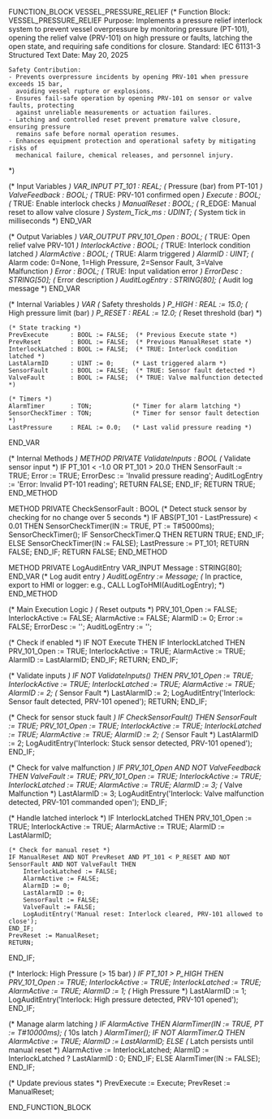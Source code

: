 FUNCTION_BLOCK VESSEL_PRESSURE_RELIEF
(*
    Function Block: VESSEL_PRESSURE_RELIEF
    Purpose: Implements a pressure relief interlock system to prevent vessel overpressure
             by monitoring pressure (PT-101), opening the relief valve (PRV-101) on high
             pressure or faults, latching the open state, and requiring safe conditions
             for closure.
    Standard: IEC 61131-3 Structured Text
    Date: May 20, 2025

    Safety Contribution:
    - Prevents overpressure incidents by opening PRV-101 when pressure exceeds 15 bar,
      avoiding vessel rupture or explosions.
    - Ensures fail-safe operation by opening PRV-101 on sensor or valve faults, protecting
      against unreliable measurements or actuation failures.
    - Latching and controlled reset prevent premature valve closure, ensuring pressure
      remains safe before normal operation resumes.
    - Enhances equipment protection and operational safety by mitigating risks of
      mechanical failure, chemical releases, and personnel injury.
*)

(* Input Variables *)
VAR_INPUT
    PT_101           : REAL;      (* Pressure (bar) from PT-101 *)
    ValveFeedback    : BOOL;      (* TRUE: PRV-101 confirmed open *)
    Execute          : BOOL;      (* TRUE: Enable interlock checks *)
    ManualReset      : BOOL;      (* R_EDGE: Manual reset to allow valve closure *)
    System_Tick_ms   : UDINT;     (* System tick in milliseconds *)
END_VAR

(* Output Variables *)
VAR_OUTPUT
    PRV_101_Open     : BOOL;      (* TRUE: Open relief valve PRV-101 *)
    InterlockActive  : BOOL;      (* TRUE: Interlock condition latched *)
    AlarmActive      : BOOL;      (* TRUE: Alarm triggered *)
    AlarmID          : UINT;      (* Alarm code: 0=None, 1=High Pressure,
                                     2=Sensor Fault, 3=Valve Malfunction *)
    Error            : BOOL;      (* TRUE: Input validation error *)
    ErrorDesc        : STRING[50]; (* Error description *)
    AuditLogEntry    : STRING[80]; (* Audit log message *)
END_VAR

(* Internal Variables *)
VAR
    (* Safety thresholds *)
    P_HIGH           : REAL := 15.0;  (* High pressure limit (bar) *)
    P_RESET          : REAL := 12.0;  (* Reset threshold (bar) *)
    
    (* State tracking *)
    PrevExecute      : BOOL := FALSE;  (* Previous Execute state *)
    PrevReset        : BOOL := FALSE;  (* Previous ManualReset state *)
    InterlockLatched : BOOL := FALSE;  (* TRUE: Interlock condition latched *)
    LastAlarmID      : UINT := 0;     (* Last triggered alarm *)
    SensorFault      : BOOL := FALSE;  (* TRUE: Sensor fault detected *)
    ValveFault       : BOOL := FALSE;  (* TRUE: Valve malfunction detected *)
    
    (* Timers *)
    AlarmTimer       : TON;           (* Timer for alarm latching *)
    SensorCheckTimer : TON;           (* Timer for sensor fault detection *)
    LastPressure     : REAL := 0.0;   (* Last valid pressure reading *)
END_VAR

(* Internal Methods *)
METHOD PRIVATE ValidateInputs : BOOL
    (* Validate sensor input *)
    IF PT_101 < -1.0 OR PT_101 > 20.0 THEN
        SensorFault := TRUE;
        Error := TRUE;
        ErrorDesc := 'Invalid pressure reading';
        AuditLogEntry := 'Error: Invalid PT-101 reading';
        RETURN FALSE;
    END_IF;
    RETURN TRUE;
END_METHOD

METHOD PRIVATE CheckSensorFault : BOOL
    (* Detect stuck sensor by checking for no change over 5 seconds *)
    IF ABS(PT_101 - LastPressure) < 0.01 THEN
        SensorCheckTimer(IN := TRUE, PT := T#5000ms);
        SensorCheckTimer();
        IF SensorCheckTimer.Q THEN
            RETURN TRUE;
        END_IF;
    ELSE
        SensorCheckTimer(IN := FALSE);
        LastPressure := PT_101;
        RETURN FALSE;
    END_IF;
    RETURN FALSE;
END_METHOD

METHOD PRIVATE LogAuditEntry
    VAR_INPUT
        Message : STRING[80];
    END_VAR
    (* Log audit entry *)
    AuditLogEntry := Message;
    (* In practice, export to HMI or logger: e.g., CALL LogToHMI(AuditLogEntry); *)
END_METHOD

(* Main Execution Logic *)
(* Reset outputs *)
PRV_101_Open := FALSE;
InterlockActive := FALSE;
AlarmActive := FALSE;
AlarmID := 0;
Error := FALSE;
ErrorDesc := '';
AuditLogEntry := '';

(* Check if enabled *)
IF NOT Execute THEN
    IF InterlockLatched THEN
        PRV_101_Open := TRUE;
        InterlockActive := TRUE;
        AlarmActive := TRUE;
        AlarmID := LastAlarmID;
    END_IF;
    RETURN;
END_IF;

(* Validate inputs *)
IF NOT ValidateInputs() THEN
    PRV_101_Open := TRUE;
    InterlockActive := TRUE;
    InterlockLatched := TRUE;
    AlarmActive := TRUE;
    AlarmID := 2; (* Sensor Fault *)
    LastAlarmID := 2;
    LogAuditEntry('Interlock: Sensor fault detected, PRV-101 opened');
    RETURN;
END_IF;

(* Check for sensor stuck fault *)
IF CheckSensorFault() THEN
    SensorFault := TRUE;
    PRV_101_Open := TRUE;
    InterlockActive := TRUE;
    InterlockLatched := TRUE;
    AlarmActive := TRUE;
    AlarmID := 2; (* Sensor Fault *)
    LastAlarmID := 2;
    LogAuditEntry('Interlock: Stuck sensor detected, PRV-101 opened');
END_IF;

(* Check for valve malfunction *)
IF PRV_101_Open AND NOT ValveFeedback THEN
    ValveFault := TRUE;
    PRV_101_Open := TRUE;
    InterlockActive := TRUE;
    InterlockLatched := TRUE;
    AlarmActive := TRUE;
    AlarmID := 3; (* Valve Malfunction *)
    LastAlarmID := 3;
    LogAuditEntry('Interlock: Valve malfunction detected, PRV-101 commanded open');
END_IF;

(* Handle latched interlock *)
IF InterlockLatched THEN
    PRV_101_Open := TRUE;
    InterlockActive := TRUE;
    AlarmActive := TRUE;
    AlarmID := LastAlarmID;
    
    (* Check for manual reset *)
    IF ManualReset AND NOT PrevReset AND PT_101 < P_RESET AND NOT SensorFault AND NOT ValveFault THEN
        InterlockLatched := FALSE;
        AlarmActive := FALSE;
        AlarmID := 0;
        LastAlarmID := 0;
        SensorFault := FALSE;
        ValveFault := FALSE;
        LogAuditEntry('Manual reset: Interlock cleared, PRV-101 allowed to close');
    END_IF;
    PrevReset := ManualReset;
    RETURN;
END_IF;

(* Interlock: High Pressure (> 15 bar) *)
IF PT_101 > P_HIGH THEN
    PRV_101_Open := TRUE;
    InterlockActive := TRUE;
    InterlockLatched := TRUE;
    AlarmActive := TRUE;
    AlarmID := 1; (* High Pressure *)
    LastAlarmID := 1;
    LogAuditEntry('Interlock: High pressure detected, PRV-101 opened');
END_IF;

(* Manage alarm latching *)
IF AlarmActive THEN
    AlarmTimer(IN := TRUE, PT := T#10000ms); (* 10s latch *)
    AlarmTimer();
    IF NOT AlarmTimer.Q THEN
        AlarmActive := TRUE;
        AlarmID := LastAlarmID;
    ELSE
        (* Latch persists until manual reset *)
        AlarmActive := InterlockLatched;
        AlarmID := InterlockLatched ? LastAlarmID : 0;
    END_IF;
ELSE
    AlarmTimer(IN := FALSE);
END_IF;

(* Update previous states *)
PrevExecute := Execute;
PrevReset := ManualReset;

END_FUNCTION_BLOCK
